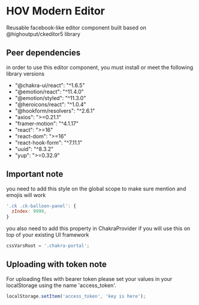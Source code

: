# HOV Modern Editor

Reusable facebook-like editor component built based on @highoutput/ckeditor5 library

## Peer dependencies

in order to use this editor component, you must install or meet the following library versions

- "@chakra-ui/react": "^1.6.5"
- "@emotion/react": "^11.4.0"
- "@emotion/styled": "^11.3.0"
- "@heroicons/react": "^1.0.4"
- "@hookform/resolvers": "^2.6.1"
- "axios": ">=0.21.1"
- "framer-motion": "^4.1.17"
- "react": ">=16"
- "react-dom": ">=16"
- "react-hook-form": "^7.11.1"
- "uuid": "^8.3.2"
- "yup": ">=0.32.9"

## Important note

you need to add this style on the global scope to make sure mention and emojis will work

```jsx
'.ck .ck-balloon-panel': {
  zIndex: 9999,
}
```

you also need to add this property in ChakraProvider if you will use this on top of your existing UI framework

```jsx
cssVarsRoot = '.chakra-portal';
```

## Uploading with token note

For uploading files with bearer token please set your values in your localStorage using the name 'access_token'.

```jsx
localStorage.setItem('access_token', 'key is here');
```
